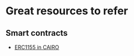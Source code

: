 # Great resources to refer

## Smart contracts

- [ERC1155 in CAIRO](https://docs.openzeppelin.com/contracts-cairo/0.12.0/erc1155)
